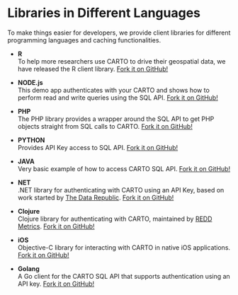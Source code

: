 # Libraries in Different Languages

To make things easier for developers, we provide client libraries for different programming languages and caching functionalities.

- **R**  
  To help more researchers use CARTO to drive their geospatial data, we have released the R client library. [Fork it on GitHub!](https://github.com/Vizzuality/cartodb-r)

- **NODE.js**  
  This demo app authenticates with your CARTO and shows how to perform read and write queries using the SQL API. [Fork it on GitHub!](https://github.com/Vizzuality/cartodb-nodejs)

- **PHP**  
  The PHP library provides a wrapper around the SQL API to get PHP objects straight from SQL calls to CARTO. [Fork it on GitHub!](https://github.com/Vizzuality/cartodbclient-php)

- **PYTHON**  
  Provides API Key access to SQL API. [Fork it on GitHub!](https://github.com/vizzuality/cartodb-python)

- **JAVA**  
  Very basic example of how to access CARTO SQL API. [Fork it on GitHub!](https://github.com/cartodb/cartodb-java-client)

- **NET**  
  .NET library for authenticating with CARTO using an API Key, based on work started by [The Data Republic](http://www.thedatarepublic.com/). [Fork it on GitHub!](https://github.com/thedatarepublic/CartoDBClientDotNET)

- **Clojure**  
  Clojure library for authenticating with CARTO, maintained by [REDD Metrics](http://www.reddmetrics.com/). [Fork it on GitHub!](https://github.com/reddmetrics/cartodb-clj)

- **iOS**  
  Objective-C library for interacting with CARTO in native iOS applications. [Fork it on GitHub!](https://github.com/jmnavarro/cartodb-objectivec-client)

- **Golang**  
  A Go client for the CARTO SQL API that supports authentication using an API key. [Fork it on GitHub!](https://github.com/agonzalezro/cartodb_go)
